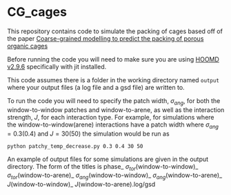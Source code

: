# CG_cages
This repository contains code to simulate the packing of cages based off of the paper [Coarse-grained modelling to predict the packing of porous organic cages](https://pubs.rsc.org/en/content/articlelanding/2022/sc/d2sc04511g)

Before running the code you will need to make sure you are using [HOOMD v2.9.6](https://hoomd-blue.readthedocs.io/en/v2.9.6/) specifically with jit installed.

This code assumes there is a folder in the working directory named `output` where your output files (a log file and a gsd file) are written to.

To run the code you will need to specify the patch width, $\sigma_{ang}$, for both the window-to-window patches and window-to-arene, as well as the interaction strength, $J$, for each interaction type. For example, for simulations where the window-to-window(arene) interactions have a patch width where $\sigma_{ang}=0.3(0.4)$ and $J=30(50)$ the simulation would be run as

```
python patchy_temp_decrease.py 0.3 0.4 30 50
```

An example of output files for some simulations are given in the output directory. The form of the titles is phase_ $\sigma_{tor}$(window-to-window)_ $\sigma_{tor}$(window-to-arene)_ $\sigma_{ang}$(window-to-window)_ $\sigma_{ang}$(window-to-arene)_ $J$(window-to-window)_ $J$(window-to-arene).log/gsd

